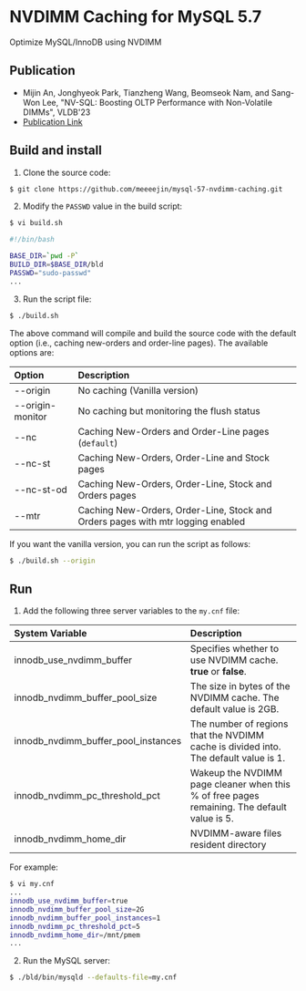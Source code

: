 # NVDIMM Caching for MySQL 5.7

Optimize MySQL/InnoDB using NVDIMM 

## Publication
- Mijin An, Jonghyeok Park, Tianzheng Wang, Beomseok Nam, and Sang-Won Lee, "NV-SQL: Boosting OLTP Performance with Non-Volatile DIMMs", VLDB'23
- [Publication Link](https://dl.acm.org/doi/10.14778/3583140.3583159)

## Build and install

1. Clone the source code: 

```bash
$ git clone https://github.com/meeeejin/mysql-57-nvdimm-caching.git
```

2. Modify the `PASSWD` value in the build script:

```bash
$ vi build.sh

#!/bin/bash

BASE_DIR=`pwd -P`
BUILD_DIR=$BASE_DIR/bld
PASSWD="sudo-passwd"
...
```

3. Run the script file:

```bash
$ ./build.sh
```

The above command will compile and build the source code with the default option (i.e., caching new-orders and order-line pages). The available options are:

| Option     | Description |
| :--------- | :---------- |
| --origin   | No caching (Vanilla version)                        										 |
| --origin-monitor |  No caching but monitoring the flush status                                         |
| --nc       | Caching New-Orders and Order-Line pages (`default`) 										 |
| --nc-st    | Caching New-Orders, Order-Line and Stock pages                  							 |
| --nc-st-od | Caching New-Orders, Order-Line, Stock and Orders pages      					    		 |
| --mtr 	 | Caching New-Orders, Order-Line, Stock and Orders pages with mtr logging enabled           |

If you want the vanilla version, you can run the script as follows:

```bash
$ ./build.sh --origin
```

## Run

1. Add the following three server variables to the `my.cnf` file:

| System Variable                     | Description | 
| :---------------------------------- | :---------- |
| innodb_use_nvdimm_buffer            | Specifies whether to use NVDIMM cache. **true** or **false**. |
| innodb_nvdimm_buffer_pool_size      | The size in bytes of the NVDIMM cache. The default value is 2GB. |
| innodb_nvdimm_buffer_pool_instances | The number of regions that the NVDIMM cache is divided into. The default value is 1. |
| innodb_nvdimm_pc_threshold_pct      | Wakeup the NVDIMM page cleaner when this % of free pages remaining. The default value is 5. |
| innodb_nvdimm_home_dir				      | NVDIMM-aware files resident directory |

For example:

```bash
$ vi my.cnf
...
innodb_use_nvdimm_buffer=true
innodb_nvdimm_buffer_pool_size=2G
innodb_nvdimm_buffer_pool_instances=1
innodb_nvdimm_pc_threshold_pct=5
innodb_nvdimm_home_dir=/mnt/pmem
...
```

2. Run the MySQL server:

```bash
$ ./bld/bin/mysqld --defaults-file=my.cnf
``` 
